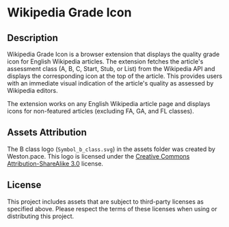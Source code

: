 # Wikipedia Grade Icon

## Description

Wikipedia Grade Icon is a browser extension that displays the quality grade icon for English Wikipedia articles. The extension fetches the article's assessment class (A, B, C, Start, Stub, or List) from the Wikipedia API and displays the corresponding icon at the top of the article. This provides users with an immediate visual indication of the article's quality as assessed by Wikipedia editors.

The extension works on any English Wikipedia article page and displays icons for non-featured articles (excluding FA, GA, and FL classes).

## Assets Attribution

The B class logo (`Symbol_b_class.svg`) in the assets folder was created by Weston.pace. This logo is licensed under the [Creative Commons Attribution-ShareAlike 3.0](https://creativecommons.org/licenses/by-sa/3.0/) license.

## License

This project includes assets that are subject to third-party licenses as specified above. Please respect the terms of these licenses when using or distributing this project.